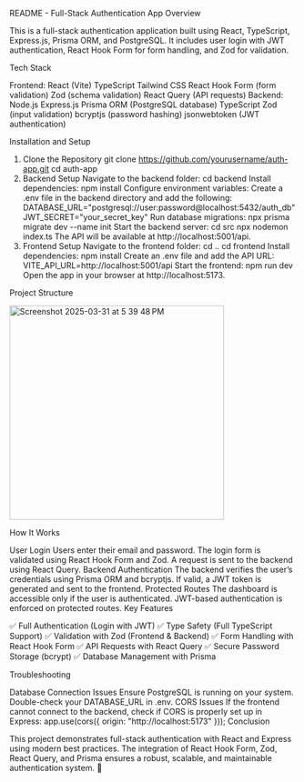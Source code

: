 README - Full-Stack Authentication App
Overview

This is a full-stack authentication application built using React, TypeScript, Express.js, Prisma ORM, and PostgreSQL. It includes user login with JWT authentication, React Hook Form for form handling, and Zod for validation.

Tech Stack

Frontend:
React (Vite)
TypeScript
Tailwind CSS
React Hook Form (form validation)
Zod (schema validation)
React Query (API requests)
Backend:
Node.js
Express.js
Prisma ORM (PostgreSQL database)
TypeScript
Zod (input validation)
bcryptjs (password hashing)
jsonwebtoken (JWT authentication)


Installation and Setup

1. Clone the Repository
git clone https://github.com/yourusername/auth-app.git
cd auth-app
2. Backend Setup
Navigate to the backend folder:
cd backend
Install dependencies:
npm install
Configure environment variables:
Create a .env file in the backend directory and add the following:
DATABASE_URL="postgresql://user:password@localhost:5432/auth_db"
JWT_SECRET="your_secret_key"
Run database migrations:
npx prisma migrate dev --name init
Start the backend server:
cd src
npx nodemon index.ts
The API will be available at http://localhost:5001/api.
4. Frontend Setup
Navigate to the frontend folder:
cd ..
cd frontend
Install dependencies:
npm install
Create an .env file and add the API URL:
VITE_API_URL=http://localhost:5001/api
Start the frontend:
npm run dev
Open the app in your browser at http://localhost:5173.


Project Structure

<img width="377" alt="Screenshot 2025-03-31 at 5 39 48 PM" src="https://github.com/user-attachments/assets/39959e2d-ba3a-4893-adef-e67ad529e71e" />


How It Works

User Login
Users enter their email and password.
The login form is validated using React Hook Form and Zod.
A request is sent to the backend using React Query.
Backend Authentication
The backend verifies the user’s credentials using Prisma ORM and bcryptjs.
If valid, a JWT token is generated and sent to the frontend.
Protected Routes
The dashboard is accessible only if the user is authenticated.
JWT-based authentication is enforced on protected routes.
Key Features

✅ Full Authentication (Login with JWT)
✅ Type Safety (Full TypeScript Support)
✅ Validation with Zod (Frontend & Backend)
✅ Form Handling with React Hook Form
✅ API Requests with React Query
✅ Secure Password Storage (bcrypt)
✅ Database Management with Prisma

Troubleshooting

Database Connection Issues
Ensure PostgreSQL is running on your system.
Double-check your DATABASE_URL in .env.
CORS Issues
If the frontend cannot connect to the backend, check if CORS is properly set up in Express:
app.use(cors({ origin: "http://localhost:5173" }));
Conclusion

This project demonstrates full-stack authentication with React and Express using modern best practices. The integration of React Hook Form, Zod, React Query, and Prisma ensures a robust, scalable, and maintainable authentication system. 🚀
